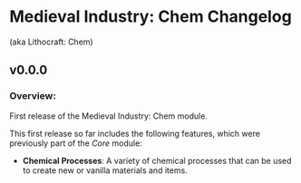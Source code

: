 # Medieval Industry: Chem Changelog
(aka Lithocraft: Chem)

## v0.0.0
### Overview:
First release of the Medieval Industry: Chem module.

This first release so far includes the following features, which were previously part of the *Core* module:

- **Chemical Processes**: A variety of chemical processes that can be used to create new or vanilla materials and items.
